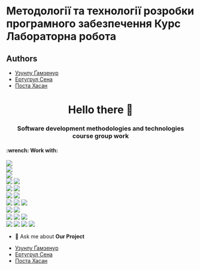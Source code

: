 # Методології та технології розробки програмного забезпечення Курс Лабораторна робота

## **Authors**

 * [Узунлу Ґамзенур](https://github.com/pinhanderler)
 * [Ертугрул Сена](https://github.com/senaertugrul)
 * [Поста Хасан](https://github.com/hasanposta)

<h1 align="center">Hello there 👋</h1>
<h3 align="center">Software development methodologies and technologies course group work</h3>
<h4> :wrench: Work with: </h4>

<img src="https://img.shields.io/badge/-Java-0066ff?style=for-the-badge&logo=java&logoColor=white"> <br />
<img src="https://img.shields.io/badge/-Cpp-6600ff?style=for-the-badge&logo=cpp&logoColor=white"> <br />
<img src="https://img.shields.io/badge/-Go-6600ff?style=for-the-badge&logo=Go&logoColor=white"> <br />
<img src="https://img.shields.io/badge/-Python-3776AB?style=for-the-badge&logo=python&logoColor=white"> <img src="https://img.shields.io/badge/-Node.js-00cc00?style=for-the-badge&logo=node-dot-js&logoColor=white"> <br />
<img src="https://img.shields.io/badge/-Django-006600?style=for-the-badge&logo=django&logoColor=white"> <img src="https://img.shields.io/badge/-React-3399ff?style=for-the-badge&logo=react&logoColor=white"> <br />
<img src="https://img.shields.io/badge/-Linux-black?style=for-the-badge&logo=Linux&logoColor=white"> <img src="https://img.shields.io/badge/-Windows-0078D6?style=for-the-badge&logo=Windows"> <br />
<img src="https://img.shields.io/badge/-Git-F05032?style=for-the-badge&logo=Git&logoColor=white"> <img src="https://img.shields.io/badge/-GitHub-black?style=for-the-badge&logo=github&logoColor=white"> <img src="https://img.shields.io/badge/-GitLab-ff6600?style=for-the-badge&logo=gitlab&logoColor=white"> <br />
<img src="https://img.shields.io/badge/-Travis%20CI-dfd896?style=for-the-badge&logo=Travis%20CI&logoColor=92232c"> <img src="https://img.shields.io/badge/-Github_Actions-black?style=for-the-badge&logo=githubactions&logoColor=white"> <br />
<img src="https://img.shields.io/badge/-SQLite-003B57?style=for-the-badge&logo=SQLite&logoColor=white"> <img src="https://img.shields.io/badge/-MariaDB-003545?style=for-the-badge&logo=MariaDB"> <img src="https://img.shields.io/badge/-MongoDB-009933?style=for-the-badge&logo=mongodb&logoColor=white"> <br />
<img src="https://img.shields.io/badge/-HTML5-E34F26?style=for-the-badge&logo=html5&logoColor=white"> <img src="https://img.shields.io/badge/-CSS3-1572B6?style=for-the-badge&logo=css3&logoColor=white"> <img src="https://img.shields.io/badge/-JavaScript-ffff00?style=for-the-badge&logo=javascript&logoColor=black"> <img src="https://img.shields.io/badge/-Bootstrap5-563D7C?style=for-the-badge&logo=bootstrap&logoColor=white"> <br />

- 💬 Ask me about **Our Project**
 * [Узунлу Ґамзенур](https://github.com/pinhanderler)
 * [Ертугрул Сена](https://github.com/senaertugrul)
 * [Поста Хасан](https://github.com/hasanposta)
